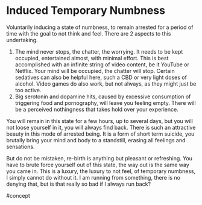 # Induced Temporary Numbness
Voluntarily inducing a state of numbness, to remain arrested for a period of time with the goal to not think and feel. There are 2 aspects to this undertaking.

1. The mind never stops, the chatter, the worrying. It needs to be kept occupied, entertained almost, with minimal effort. This is best accomplished with an infinite string of video content, be it YouTube or Netflix. Your mind will be occupied, the chatter will stop. Certain sedatives can also be helpful here, such a CBD or very light doses of alcohol. Video games do also work, but not always, as they might just be too active.
2. Big serotonin and dopamine hits, caused by excessive consumption of triggering food and pornography, will leave you feeling empty. There will be a perceived nothingness that takes hold over your experience.

You will remain in this state for a few hours, up to several days, but you will not loose yourself in it, you will always find back. There is such an attractive beauty in this mode of arrested being. It is a form of short term suicide, you brutally bring your mind and body to a standstill, erasing all feelings and sensations.

But do not be mistaken, re-birth is anything but pleasant or refreshing. You have to brute force yourself out of this state, the way out is the same way you came in. This is a luxury, the luxury to not feel, of temporary numbness, I simply cannot do without it. I am running from something, there is no denying that, but is that really so bad if I always run back?

#concept 